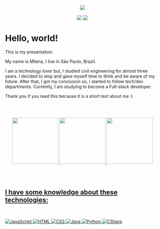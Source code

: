 <!--### Hi there 👋

<!--
**srcmilena/srcmilena** is a ✨ _special_ ✨ repository because its `README.md` (this file) appears on your GitHub profile.

Here are some ideas to get you started:

- 🔭 I’m currently working on ...
- 🌱 I’m currently learning ...
- 👯 I’m looking to collaborate on ...
- 🤔 I’m looking for help with ...
- 💬 Ask me about ...
- 📫 How to reach me: ...
- 😄 Pronouns: ...
- ⚡ Fun fact: ... 👋
-->

<!--<p align="center">
  <img width="250" src="https://giphy.com/embed/aN3VDpxiCaby8">
</p>-->

<div align="center">
  <a href="https://github.com/srcmilena">
  <img src="https://res.cloudinary.com/srcmilena/image/upload/v1642911933/milena_brito_azul_1_a2ecta.png"/>
</div>
  
  </br>

<div align="center">
  <a href = "#"><img src="https://img.shields.io/badge/zmilenabrito%40gmail.com-Gmail-red?style=plastic&logo=gmail&logoColor=white" target="_blank"></a>
  <a href="https://www.linkedin.com/in/srcmilena" target="_blank"><img src="https://img.shields.io/badge/-LinkedIn-blue?style=plastic&logo=linkedin&logoColor=white" target="_blank"></a> 
</div>

# Hello, world!

This is my presentation.

My name is Milena, I live in São Paulo, Brazil.

I am a technology lover but, I studied civil engineering for almost three years. I decided to stop and gave myself time to think and be aware of my future. After that, I got my conclusion so, I started to follow tech/dev departments. Currently, I am studying to become a Full-stack developer.

Thank you if you read this because it is a short text about me :)

</br></br>

<div align="center">
  <a href="https://github.com/srcmilena">
  <img height="150em" src="https://github-readme-stats.vercel.app/api?username=srcmilena&show_icons=true&theme=blueberry&hide_border=true&include_all_commits=true&count_private=true"/>
  <img height="150em" src="https://github-readme-stats.vercel.app/api/top-langs/?username=srcmilena&layout=compact&langs_count=7&theme=blueberry&hide_border=true"/>
  <img height="150em" src="http://github-readme-streak-stats.herokuapp.com?user=srcmilena&theme=blueberry&hide_border=true&date_format=n%2Fj%5B%2FY%5D&dates=DDDDDD"/>
    
  <!--<img height="140em" src="http://github-readme-streak-stats.herokuapp.com?user=srcmilena&theme=dracula&hide_border=true&date_format=M%20j%5B%2C%20Y%5D"/>-->

   
   <!--[Top Langs](https://github-readme-stats.vercel.app/api/top-langs/?username=srcmilena&show_icons=true&theme=highcontrast)-->
   
</div>
 
 </br></br>
 
 ## I have some knowledge about these technologies:
</br>

![JavaScript](https://img.shields.io/badge/-JavaScript-white?style=flat-square&logo=JavaScript&logoColor=black)
![HTML](https://img.shields.io/badge/-HTML-white?style=flat-square&logo=html5&logoColor=black)
![CSS](https://img.shields.io/badge/-CSS-white?style=flat-square&logo=CSS3&logoColor=black)
![Java](https://img.shields.io/badge/-Java-white?style=flat-square&logo=Java&logoColor=black)
![Python](https://img.shields.io/badge/-Python-white?style=flat-square&logo=Python&logoColor=black)
![CSharp](https://img.shields.io/badge/-CSharp-white?style=flat-square&logo=CSharp&logoColor=black)
 
 <!--##
<div align="center" style="display: inline_block"><br>
  <img align="center" alt="JavaScript" height="30" width="40" src="https://www.svgrepo.com/show/373705/js-official.svg">
  <img align="center" alt="HTML" height="30" width="40" src="https://www.svgrepo.com/show/373669/html.svg">
  <img align="center" alt="CSS" height="30" width="40" src="https://www.svgrepo.com/show/373535/css.svg">
  <img align="center" alt="Python" height="30" width="40" src="https://www.svgrepo.com/show/374016/python.svg">
  <img align="center" alt="CSharp" height="30" width="40" src="https://www.svgrepo.com/show/353622/c-sharp.svg">
  <img align="center" alt="Java" height="30" width="40" src="https://www.svgrepo.com/show/184143/java.svg">
</div>
  
  ##
  </br>
  
  <div align="center">
  <a href = "#"><img src="https://img.shields.io/badge/zmilenabrito%40gmail.com-Gmail-red?style=plastic&logo=gmail&logoColor=white" target="_blank"></a>
  <a href="https://www.linkedin.com/in/srcmilena" target="_blank"><img src="https://img.shields.io/badge/-LinkedIn-blue?style=plastic&logo=linkedin&logoColor=white" target="_blank"></a>
 
</div>-->
